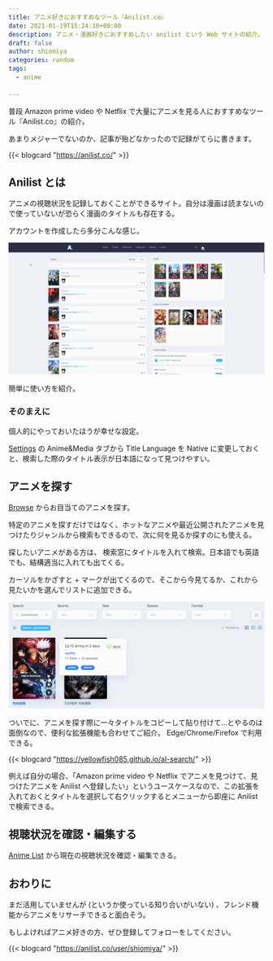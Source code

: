 ```yaml
---
title: アニメ好きにおすすめなツール『Anilist.co』
date: 2021-01-19T15:24:10+09:00
description: アニメ・漫画好きにおすすめしたい anilist という Web サイトの紹介。
draft: false
author: shiomiya
categories: random
tags:
  - anime

---
```


普段 Amazon prime video や Netflix で大量にアニメを見る人におすすめなツール『Anilist.co』の紹介。

あまりメジャーでないのか、記事が殆どなかったので記録がてらに書きます。

{{< blogcard "https://anilist.co/" >}}

## Anilist とは

アニメの視聴状況を記録しておくことができるサイト。自分は漫画は読まないので使っていないが恐らく漫画のタイトルも存在する。

アカウントを作成したら多分こんな感じ。

![](2021-01-19_15-37_firefox.png)

簡単に使い方を紹介。

### そのまえに

個人的にやっておいたほうが幸せな設定。

[Settings](https://anilist.co/settings) の Anime&Media タブから Title Language を Native に変更しておくと、検索した際のタイトル表示が日本語になって見つけやすい。

## アニメを探す

[Browse](https://anilist.co/search/anime) からお目当てのアニメを探す。

特定のアニメを探すだけではなく、ホットなアニメや最近公開されたアニメを見つけたりジャンルから検索もできるので、次に何を見るか探すのにも使える。

探したいアニメがある方は、 検索窓にタイトルを入れて検索。日本語でも英語でも、結構適当に入れても出てくる。

カーソルをかざすと + マークが出てくるので、そこから今見てるか、これから見たいかを選んでリストに追加できる。

![](2021-01-19_16-00_firefox.png)

ついでに、アニメを探す際に一々タイトルをコピーして貼り付けて…とやるのは面倒なので、便利な拡張機能も合わせてご紹介。 Edge/Chrome/Firefox で利用できる。

{{< blogcard "https://yellowfish085.github.io/al-search/" >}}

例えば自分の場合、「Amazon prime video や Netflix でアニメを見つけて、見つけたアニメを Anilist へ登録したい」というユースケースなので、この拡張を入れておくとタイトルを選択して右クリックするとメニューから即座に Anilist で検索できる。

## 視聴状況を確認・編集する

[Anime List](https://anilist.co/user/shiomiya/animelist) から現在の視聴状況を確認・編集できる。

## おわりに

まだ活用していませんが (というか使っている知り合いがいない) 、フレンド機能からアニメをリサーチできると面白そう。

もしよければアニメ好きの方、ぜひ登録してフォローをしてください。

{{< blogcard "https://anilist.co/user/shiomiya/" >}}
